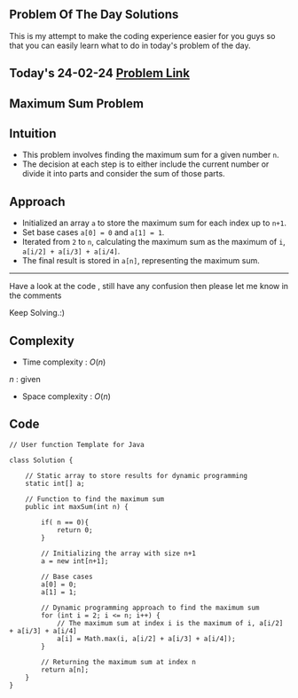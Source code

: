 ## Problem Of The Day Solutions

This is my attempt to make the coding experience easier for you guys so that you can easily learn what to do in today's problem of the day.

## Today's 24-02-24 [Problem Link](https://www.geeksforgeeks.org/problems/maximum-sum-problem2211/1)
## Maximum Sum Problem

## Intuition
- This problem involves finding the maximum sum for a given number `n`.
- The decision at each step is to either include the current number or divide it into parts and consider the sum of those parts.

## Approach

- Initialized an array `a` to store the maximum sum for each index up to `n+1`.
- Set base cases `a[0] = 0` and `a[1] = 1`.
- Iterated from `2` to `n`, calculating the maximum sum as the maximum of `i`, `a[i/2] + a[i/3] + a[i/4]`.
- The final result is stored in `a[n]`, representing the maximum sum.

---
Have a look at the code , still have any confusion then please let me know in the comments

Keep Solving.:)

## Complexity
- Time complexity : $O(n)$ 
<!-- Add your time complexity here, e.g. $$O())$$ -->
$n$ : given

- Space complexity : $O(n)$
<!-- Add your space complexity here, e.g. $$O(n)$$ -->
   
## Code 

```
// User function Template for Java

class Solution {
    
    // Static array to store results for dynamic programming
    static int[] a;

    // Function to find the maximum sum
    public int maxSum(int n) { 
        
        if( n == 0){
            return 0;
        }
        
        // Initializing the array with size n+1
        a = new int[n+1];
        
        // Base cases
        a[0] = 0;
        a[1] = 1;

        // Dynamic programming approach to find the maximum sum
        for (int i = 2; i <= n; i++) {
            // The maximum sum at index i is the maximum of i, a[i/2] + a[i/3] + a[i/4]
            a[i] = Math.max(i, a[i/2] + a[i/3] + a[i/4]);
        }
        
        // Returning the maximum sum at index n
        return a[n];
    } 
}
```
